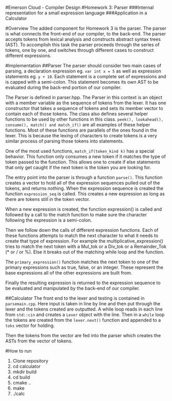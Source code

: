 #Emerson Cloud - Compiler Design 
#Homework 3: Parser
###Internal representation for a small expression language 
###Application in a Calculator

#Overview
The added component for Homework 3 is the parser. The parser is what connects the front-end
of our compiler, to the back-end. The parser accepts tokens from lexical analysis and constructs
abstract syntax trees (AST). To accomplish this task the parser proceeds through the series
of tokens, one by one, and switches through different cases to construct different
expressions.

#Implementation
##Parser
The parser should consider two main cases of parsing, a declaration expression eg. `var int
x = 5` as well as expression statements eg. `y + 10`. Each statement is a complete set of
expressions and is capped with a semi-colon. This statement becomes its own AST to be
evaluated during the back-end portion of our compiler. 

The Parser is defined in parser.hpp. The Parser in this context is an object with a member
variable as the sequence of tokens from the lexer. It has one constructor that takes a 
sequence of tokens and sets its member vector to contain each of those tokens. The class
also defines
several helper functions to be used by other functions in this class. `peek(), lookahead(), 
consume(), match() and match_if()` are all examples of these helper functions. Most
of these functions are parallels of the ones found in the lexer. This is because the lexing
of characters to create tokens is a very similar process of parsing those tokens into 
statements. 

One of the most used functions, `match_if(token_kind k)` has a special behavior. This function 
only consumes
a new token if it matches the type of token passed to the function. This allows one to create
if else statements that only get caught if the next token is the token you are looking for.

The entry point into the parser is through a function `parse()`. This function creates a vector
to hold all of the expression sequences pulled out of the tokens, and returns nothing.
When the expression sequence is created the function `expression_seq`
is called. This creates a new expression as long as there are tokens still in the token vector.

When a new expression is created, the function expression() is called and followed by a call
to the match function to make sure the character following the expression is a semi-colon.

Then we follow down the calls of different expression functions. Each of these functions
attempts to match the next character to what it needs to create that type of expression.
For example the multiplicative_expression() tries to match the next token with a Mul_tok
or a Div_tok or a Remainder_Tok (* or / or %). Else it breaks out of the matching while loop
and the function. 

The `primary_expression()` function matches the next token to one of the primary expressions
such as true, false, or an integer. These represent the base expressions all of the other
expressions are built from. 

Finally the resulting expression is returned to the expression sequence to be evaluated and 
manipulated by the back-end of our compiler. 


##Calculator
The front end to the lexer and testing is contained in `parsemain.cpp`. Here input is taken in 
line by line and then put through the lexer and the tokens created are outputted. 
A while loop reads in each line from `std::cin` and creates a `Lexer` object with the line.
Then in a `while` loop the tokens are created from the `lexer.next()` function and appended
to a `toks` vector for holding.

Then the tokens from the vector are fed into the parser which creates the ASTs from the
vector of tokens.

#How to run
1. Clone repository
2. cd calculator
3. mkdir build
4. cd build
5. cmake ..
6. make
7. ./calc
